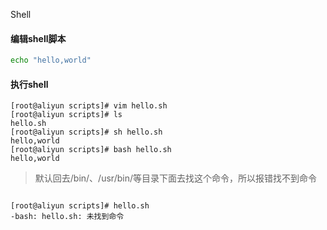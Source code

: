 Shell

#### 编辑shell脚本

```sh
echo "hello,world"
```

#### 执行shell

```shell
[root@aliyun scripts]# vim hello.sh
[root@aliyun scripts]# ls
hello.sh
[root@aliyun scripts]# sh hello.sh
hello,world
[root@aliyun scripts]# bash hello.sh
hello,world

```

>   默认回去/bin/、/usr/bin/等目录下面去找这个命令，所以报错找不到命令

```shell

[root@aliyun scripts]# hello.sh
-bash: hello.sh: 未找到命令
```

